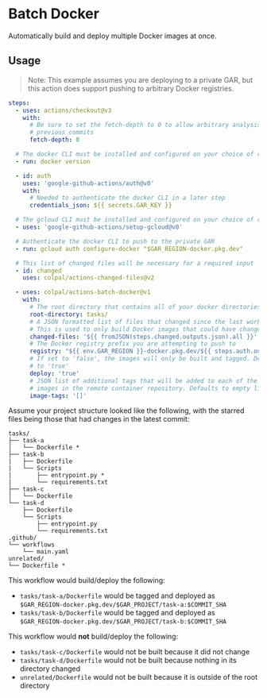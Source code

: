 Batch Docker
============

Automatically build and deploy multiple Docker images at once.

Usage
-----

> Note: This example assumes you are deploying to a private GAR, but this action
  does support pushing to arbitrary Docker registries.

```yaml
steps:
  - uses: actions/checkout@v3
    with:
      # Be sure to set the fetch-depth to 0 to allow arbitrary analysis of
      # previous commits
      fetch-depth: 0

  # The docker CLI must be installed and configured on your choice of runner
  - run: docker version

  - id: auth
    uses: 'google-github-actions/auth@v0'
    with:
      # Needed to authenticate the docker CLI in a later step
      credentials_json: ${{ secrets.GAR_KEY }}

  # The gcloud CLI must be installed and configured on your choice of runner
  - uses: 'google-github-actions/setup-gcloud@v0'

  # Authenticate the docker CLI to push to the private GAR
  - run: gcloud auth configure-docker "$GAR_REGION-docker.pkg.dev"

  # This list of changed files will be necessary for a required input
  - id: changed
    uses: colpal/actions-changed-files@v2

  - uses: colpal/actions-batch-docker@v1
    with:
      # The root directory that contains all of your docker directories
      root-directory: tasks/
      # A JSON formatted list of files that changed since the last workflow run.
      # This is used to only build Docker images that could have changed
      changed-files: '${{ fromJSON(steps.changed.outputs.json).all }}'
      # The Docker registry prefix you are attempting to push to
      registry: "${{ env.GAR_REGION }}-docker.pkg.dev/${{ steps.auth.outputs.project_id}}/${{ env.GAR_REPOSITORY }}"
      # If set to 'false', the images will only be built and tagged. Defaults
      # to 'true'
      deploy: 'true'
      # JSON list of additional tags that will be added to each of the deployed
      # images in the remote container repository. Defaults to empty list '[]'
      image-tags: '[]'
```

Assume your project structure looked like the following, with the starred files
being those that had changes in the latest commit:

```
tasks/
├── task-a
│   └── Dockerfile *
├── task-b
|   ├── Dockerfile
|   └── Scripts
|       ├── entrypoint.py *
|       └── requirements.txt
├── task-c
│   └── Dockerfile
└── task-d
    ├── Dockerfile
    └── Scripts
        ├── entrypoint.py
        └── requirements.txt
.github/
└── workflows
    └── main.yaml
unrelated/
└── Dockerfile *
```

This workflow would build/deploy the following:

- `tasks/task-a/Dockerfile` would be tagged and deployed as
  `$GAR_REGION-docker.pkg.dev/$GAR_PROJECT/task-a:$COMMIT_SHA`
- `tasks/task-b/Dockerfile` would be tagged and deployed as
  `$GAR_REGION-docker.pkg.dev/$GAR_PROJECT/task-b:$COMMIT_SHA`

This workflow would **not** build/deploy the following:

- `tasks/task-c/Dockerfile` would not be built because it did not change
- `tasks/task-d/Dockerfile` would not be built because nothing in its directory
  changed
- `unrelated/Dockerfile` would not be built because it is outside of the root
  directory
